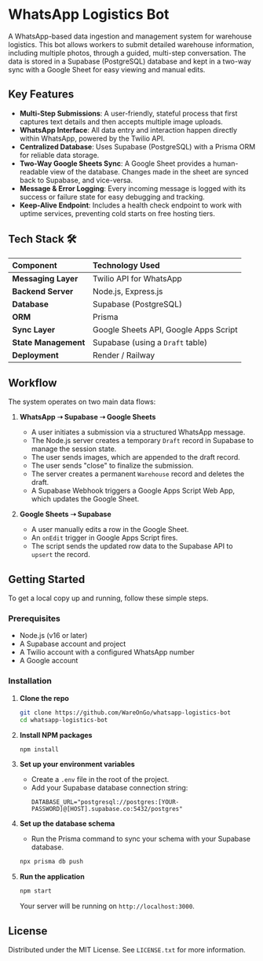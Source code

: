 # WhatsApp Logistics Bot

A WhatsApp-based data ingestion and management system for warehouse logistics. This bot allows workers to submit detailed warehouse information, including multiple photos, through a guided, multi-step conversation. The data is stored in a Supabase (PostgreSQL) database and kept in a two-way sync with a Google Sheet for easy viewing and manual edits.

## Key Features

- **Multi-Step Submissions**: A user-friendly, stateful process that first captures text details and then accepts multiple image uploads.
- **WhatsApp Interface**: All data entry and interaction happen directly within WhatsApp, powered by the Twilio API.
- **Centralized Database**: Uses Supabase (PostgreSQL) with a Prisma ORM for reliable data storage.
- **Two-Way Google Sheets Sync**: A Google Sheet provides a human-readable view of the database. Changes made in the sheet are synced back to Supabase, and vice-versa.
- **Message & Error Logging**: Every incoming message is logged with its success or failure state for easy debugging and tracking.
- **Keep-Alive Endpoint**: Includes a health check endpoint to work with uptime services, preventing cold starts on free hosting tiers.

## Tech Stack 🛠️

| Component | Technology Used |
| :--- | :--- |
| **Messaging Layer** | Twilio API for WhatsApp |
| **Backend Server** | Node.js, Express.js |
| **Database** | Supabase (PostgreSQL) |
| **ORM** | Prisma |
| **Sync Layer** | Google Sheets API, Google Apps Script |
| **State Management** | Supabase (using a `Draft` table) |
| **Deployment** | Render / Railway |

## Workflow

The system operates on two main data flows:

1.  **WhatsApp ➝ Supabase ➝ Google Sheets**
    - A user initiates a submission via a structured WhatsApp message.
    - The Node.js server creates a temporary `Draft` record in Supabase to manage the session state.
    - The user sends images, which are appended to the draft record.
    - The user sends "close" to finalize the submission.
    - The server creates a permanent `Warehouse` record and deletes the draft.
    - A Supabase Webhook triggers a Google Apps Script Web App, which updates the Google Sheet.

2.  **Google Sheets ➝ Supabase**
    - A user manually edits a row in the Google Sheet.
    - An `onEdit` trigger in Google Apps Script fires.
    - The script sends the updated row data to the Supabase API to `upsert` the record.

## Getting Started

To get a local copy up and running, follow these simple steps.

### Prerequisites

- Node.js (v16 or later)
- A Supabase account and project
- A Twilio account with a configured WhatsApp number
- A Google account

### Installation

1.  **Clone the repo**
    ```sh
    git clone https://github.com/WareOnGo/whatsapp-logistics-bot
    cd whatsapp-logistics-bot
    ```

2.  **Install NPM packages**
    ```sh
    npm install
    ```

3.  **Set up your environment variables**
    - Create a `.env` file in the root of the project.
    - Add your Supabase database connection string:
      ```env
      DATABASE_URL="postgresql://postgres:[YOUR-PASSWORD]@[HOST].supabase.co:5432/postgres"
      ```

4.  **Set up the database schema**
    - Run the Prisma command to sync your schema with your Supabase database.
    ```sh
    npx prisma db push
    ```

5.  **Run the application**
    ```sh
    npm start
    ```
    Your server will be running on `http://localhost:3000`.

## License

Distributed under the MIT License. See `LICENSE.txt` for more information.
